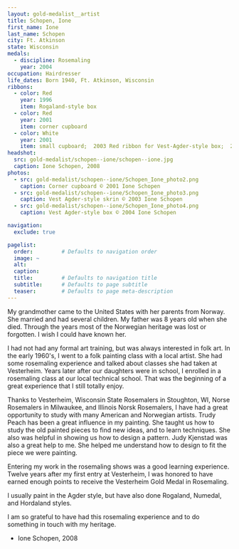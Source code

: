 ```yaml
---
layout: gold-medalist__artist
title: Schopen, Ione
first_name: Ione
last_name: Schopen
city: Ft. Atkinson
state: Wisconsin
medals: 
  - discipline: Rosemaling
    year: 2004
occupation: Hairdresser
life_dates: Born 1940, Ft. Atkinson, Wisconsin
ribbons:
  - color: Red
    year: 1996
    item: Rogaland-style box
  - color: Red
    year: 2001
    item: corner cupboard
  - color: White
    year: 2001
    item: small cupboard;  2003 Red ribbon for Vest-Agder-style box;  2004 Red ribbon for Vest Agder-style box
headshot:
  src: gold-medalist/schopen--ione/schopen--ione.jpg
  caption: Ione Schopen, 2008
photos:
  - src: gold-medalist/schopen--ione/Schopen_Ione_photo2.png
    caption: Corner cupboard © 2001 Ione Schopen
  - src: gold-medalist/schopen--ione/Schopen_Ione_photo3.png
    caption: Vest Agder-style skrin © 2003 Ione Schopen
  - src: gold-medalist/schopen--ione/Schopen_Ione_photo4.png
    caption: Vest Agder-style box © 2004 Ione Schopen

navigation:
  exclude: true

pagelist:
  order:         # Defaults to navigation order  
  image: ~
  alt:
  caption:
  title:         # Defaults to navigation title
  subtitle:      # Defaults to page subtitle
  teaser:        # Defaults to page meta-description  
---
```

My grandmother came to the United States with her parents from Norway.  She married and had several children.  My father was 8 years old when she died.  Through the years most of the Norwegian heritage was lost or forgotten.  I wish I could have known her.

I had not had any formal art training, but was always interested in folk art.  In the early 1960's, I went to a folk painting class with a local artist.  She had some rosemaling experience and talked about classes she had taken at Vesterheim.  Years later after our daughters were in school, I enrolled in a rosemaling class at our local technical school.  That was the beginning of a great experience that I still totally enjoy.

Thanks to Vesterheim, Wisconsin State Rosemalers in Stoughton, WI, Norse Rosemalers in Milwaukee, and Illinois Norsk Rosemalers, I have had a great opportunity to study with many American and Norwegian artists.  Trudy Peach has been a great influence in my painting.  She taught us how to study the old painted pieces to find new ideas, and to learn techniques.  She also was helpful in showing us how to design a pattern.  Judy Kjenstad was also a great help to me.  She helped me understand how to design to fit the piece we were painting.

Entering my work in the rosemaling shows was a good learning experience.  Twelve years after my first entry at Vesterheim, I was honored to have earned enough points to receive the Vesterheim Gold Medal in Rosemaling.
 
I usually paint in the Agder style, but have also done Rogaland, Numedal, and Hordaland styles.

I am so grateful to have had this rosemaling experience and to do something in touch with my heritage.

- Ione Schopen, 2008
